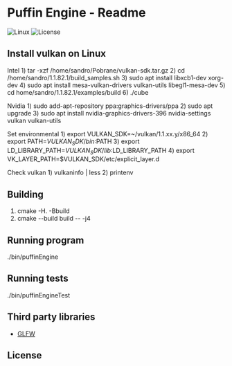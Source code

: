 # Puffin Engine - Readme

![Linux](https://img.shields.io/badge/Build-Linux-orange.svg)
![License](https://img.shields.io/badge/License-GPLv3-blue.svg)

## Install vulkan on Linux

Intel
    1) tar -xzf /home/sandro/Pobrane/vulkan-sdk.tar.gz
    2) cd /home/sandro/1.1.82.1/build_samples.sh
    3) sudo apt install libxcb1-dev xorg-dev 
    4) sudo apt install mesa-vulkan-drivers vulkan-utils libegl1-mesa-dev
    5) cd home/sandro/1.1.82.1/examples/build
    6) ./cube
    
Nvidia
    1) sudo add-apt-repository ppa:graphics-drivers/ppa
    2) sudo apt upgrade
    3) sudo apt install nvidia-graphics-drivers-396 nvidia-settings vulkan vulkan-utils
    
Set environmental
    1) export VULKAN_SDK=~/vulkan/1.1.xx.y/x86_64
    2) export PATH=$VULKAN_SDK/bin:$PATH
    3) export LD_LIBRARY_PATH=$VULKAN_SDK/lib:$LD_LIBRARY_PATH
    4) export VK_LAYER_PATH=$VULKAN_SDK/etc/explicit_layer.d

Check vulkan
    1) vulkaninfo | less
    2) printenv

## Building
1) cmake -H. -Bbuild
2) cmake --build build -- -j4

## Running program
./bin/puffinEngine

## Running tests
./bin/puffinEngineTest

## Third party libraries

- [GLFW](https://github.com/glfw/glfw)

## License


